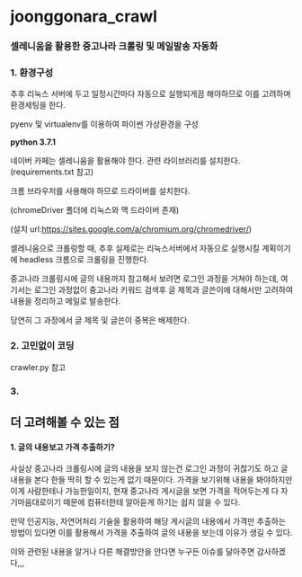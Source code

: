 # joonggonara_crawl
### 셀레니움을 활용한 중고나라 크롤링 및 메일발송 자동화



### 1. 환경구성

추후 리눅스 서버에 두고 일정시간마다 자동으로 실행되게끔 해야하므로 이를 고려하며 환경세팅을 한다.

pyenv 및 virtualenv를 이용하여 파이썬 가상환경을 구성

**python 3.7.1**



네이버 카페는 셀레니움을 활용해야 한다. 관련 라이브러리를 설치한다.(requirements.txt 참고)



크롬 브라우저를 사용해야 하므로 드라이버를 설치한다.

(chromeDriver 폴더에 리눅스와 맥 드라이버 존재)

(설치 url:<https://sites.google.com/a/chromium.org/chromedriver/>)



셀레니움으로 크롤링할 때, 추후 실제로는 리눅스서버에서 자동으로 실행시킬 계획이기에 headless 크롬으로 크롤링을 진행한다. 



중고나라 크롤링시에 글의 내용까지 참고해서 보려면 로그인 과정을 거쳐야 하는데, 여기서는 로그인 과정없이 중고나라 키워드 검색후 글 제목과 글쓴이에 대해서만 고려하여 내용을 정리하고 메일로 발송한다.

당연히 그 과정에서 글 제목 및 글쓴이 중복은 배제한다.



### 2. 고민없이 코딩

crawler.py 참고



### 3.





## 더 고려해볼 수 있는 점

#### 1. 글의 내용보고 가격 추출하기?

사실상 중고나라 크롤링시에 글의 내용을 보지 않는건 로그인 과정이 귀찮기도 하고 글 내용을 본다 한들 딱히 할 수 있는게 없기 때문이다. 가격을 보기위해 내용을 봐야하지만 이게 사람한테나 가능한일이지, 현재 중고나라 게시글을 보면 가격을 적어두는게 다 자기마음대로이기 때문에 컴퓨터한테 알아듣게 하기는 쉽지 않을 수 있다.

만약 인공지능, 자연어처리 기술을 활용하여 해당 게시글의 내용에서 가격만 추출하는 방법이 있다면 이를 활용해서 가격을 추출하여 글의 내용을 보는데 이유가 생길 수 있다.

이와 관련된 내용을 알거나 다른 해결방안을 안다면 누구든 이슈를 달아주면 감사하겠다,,,






